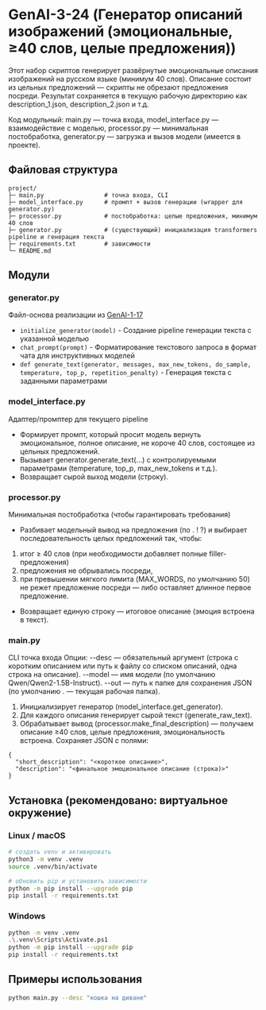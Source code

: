 # GenAI-3-24 (Генератор описаний изображений (эмоциональные, ≥40 слов, целые предложения))

Этот набор скриптов генерирует развёрнутые эмоциональные описания изображений на русском языке (минимум 40 слов). Описание состоит из цельных предложений — скрипты не обрезают предложения посреди. Результат сохраняется в текущую рабочую директорию как description_1.json, description_2.json и т.д.

Код модульный: main.py — точка входа, model_interface.py — взаимодействие с моделью, processor.py — минимальная постобработка, generator.py — загрузка и вызов модели (имеется в проекте).

## Файловая структура
```
project/
├─ main.py                 # точка входа, CLI
├─ model_interface.py      # промпт + вызов генерации (wrapper для generator.py)
├─ processor.py            # постобработка: целые предложения, минимум 40 слов
├─ generator.py            # (существующий) инициализация transformers pipeline и генерация текста
├─ requirements.txt        # зависимости
└─ README.md
```

## Модули
### generator.py
Файл-основа реализации из [GenAI-1-17](https://github.com/Kata9872/GenAI-1-17)
- ```initialize_generator(model)``` - Создание pipeline генерации текста с указанной моделью
- ```chat_prompt(prompt)``` - Форматирование текстового запроса в формат чата для инструктивных моделей
- ```def generate_text(generator, messages, max_new_tokens, do_sample, temperature, top_p, repetition_penalty)``` - Генерация текста с заданными параметрами

### model_interface.py
Адаптер/промптер для текущего pipeline
- Формирует промпт, который просит модель вернуть эмоциональное, полное описание, не короче 40 слов, состоящее из цельных предложений.
- Вызывает generator.generate_text(...) с контролируемыми параметрами (temperature, top_p, max_new_tokens и т.д.).
- Возвращает сырой выход модели (строку).

### processor.py
Минимальная постобработка (чтобы гарантировать требования)
- Разбивает модельный вывод на предложения (по . ! ?) и выбирает последовательность целых предложений так, чтобы:
1) итог ≥ 40 слов (при необходимости добавляет полные filler-предложения)
2) предложения не обрывались посреди,
3) при превышении мягкого лимита (MAX_WORDS, по умолчанию 50) не режет предложение посреди — либо оставляет длинное первое предложение.
- Возвращает единую строку — итоговое описание (эмоция встроена в текст).

### main.py
CLI точка входа
Опции:
--desc — обязательный аргумент (строка с коротким описанием или путь к файлу со списком описаний, одна строка на описание).
--model — имя модели (по умолчанию Qwen/Qwen2-1.5B-Instruct).
--out — путь к папке для сохранения JSON (по умолчанию . — текущая рабочая папка).
1) Инициализирует генератор (model_interface.get_generator).
2) Для каждого описания генерирует сырой текст (generate_raw_text).
3) Обрабатывает вывод (processor.make_final_description) — получаем описание ≥40 слов, целые предложения, эмоциональность встроена.
Сохраняет JSON с полями:
```
{
  "short_description": "<короткое описание>",
  "description": "<финальное эмоциональное описание (строка)>"
}
```

## Установка (рекомендовано: виртуальное окружение)

### Linux / macOS
```bash
# создать venv и активировать
python3 -m venv .venv
source .venv/bin/activate

# обновить pip и установить зависимости
python -m pip install --upgrade pip
pip install -r requirements.txt
```
### Windows

```bash
python -m venv .venv
.\.venv\Scripts\Activate.ps1
python -m pip install --upgrade pip
pip install -r requirements.txt
```

## Примеры использования

```bash
python main.py --desc "кошка на диване"
```
